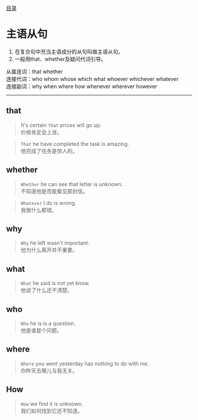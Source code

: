 [目录](../README.md)
# 主语从句 
1. 在复合句中充当主语成分的从句叫做主语从句。
2. 一般用that、whether及疑问代词引导。

从属连词：that whether   
连接代词：who whom whose which what whoever whichever whatever     
连接副词：why when where how whenever wherever however

---
## that
> It's certain `that` prices will go up.  
价格肯定会上涨。

> `That` he have completed the task is amazing.  
他完成了任务是惊人的。

## whether
> `Whether` he can see that letter is unknown.    
不知道他是否能看见那封信。

> `Whatever` I do is wrong.  
我做什么都错。

## why
> `Why` he left wasn't important.  
他为什么离开并不重要。

## what
> `What` he said is not yet know.    
他说了什么还不清楚。

## who
> `Who` he is is a question.   
他是谁是个问题。

## where
> `Where` you went yesterday has nothing to do with me.  
你昨天去哪儿与我无关。

## How
> `How` we find it is unknown.  
我们如何找到它还不知道。  